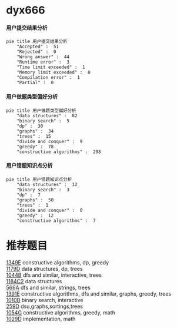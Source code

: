 # dyx666

<!-- tabs:start -->



#### **用户提交结果分析**

```mermaid
pie title 用户提交结果分析
    "Accepted" :  51
    "Rejected" :  0
    "Wrong answer" :  44
    "Runtime error" :  3
    "Time limit exceeded" :  1
    "Memory limit exceeded" :  0
    "Compilation error" :  1
    "Partial" :  0
```

#### **用户做题类型偏好分析**

```mermaid
pie title 用户做题类型偏好分析
    "data structures" :  82
    "binary search" :  5
    "dp" :  30
    "graphs" :  34
    "trees" :  15
    "divide and conquer" :  9
    "greedy" :  78
    "constructive algorithms" :  298
```
#### **用户错题知识点分析**

```mermaid
pie title 用户错题知识点分析
    "data structures" :  12
    "binary search" :  3
    "dp" :  7
    "graphs" :  50
    "trees" :  1
    "divide and conquer" :  0
    "greedy" :  12
    "constructive algorithms" :  7
```



<!-- tabs:end -->
# 推荐题目
[1349E](https://codeforces.com/contest/1349/problem/E)		constructive algorithms,
                        dp,
                        greedy		  
[1179D](https://codeforces.com/contest/1179/problem/D)		data structures,
                        dp,
                        trees		  
[1044B](https://codeforces.com/contest/1044/problem/B)		dfs and similar,
                        interactive,
                        trees		  
[1184C2](https://codeforces.com/contest/1184C/problem/2)		data structures		  
[566A](https://codeforces.com/contest/566/problem/A)		dfs and similar,
                        strings,
                        trees		  
[1391E](https://codeforces.com/contest/1391/problem/E)		constructive algorithms,
                        dfs and similar,
                        graphs,
                        greedy,
                        trees		  
[1010B](https://codeforces.com/contest/1010/problem/B)		binary search,
                        interactive		  
[259D](https://codeforces.com/contest/259/problem/D)		dsu,graphs,sortings,trees		  
[1054G](https://codeforces.com/contest/1054/problem/G)		constructive algorithms,
                        greedy,
                        math		  
[1029D](https://codeforces.com/contest/1029/problem/D)		implementation,
                        math		  
